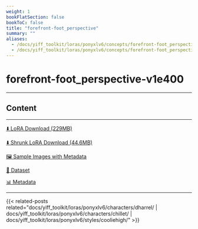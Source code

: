```yaml
---
weight: 1
bookFlatSection: false
bookToC: false
title: "forefront-foot_perspective"
summary: ""
aliases:
  - /docs/yiff_toolkit/loras/ponyxlv6/concepts/forefront-foot_perspective/
  - /docs/yiff_toolkit/loras/ponyxlv6/concepts/forefront-foot_perspective
---
```


<!--markdownlint-disable MD025 MD033 -->

# forefront-foot_perspective-v1e400

---

## Content

---

[⬇️ LoRA Download (229MB)](https://huggingface.co/rakki194/yt/resolve/main/ponyxl_loras/forefront-foot_perspective-v1e400.safetensors)

[⬇️ Shrunk LoRA Download (44.6MB)](https://huggingface.co/rakki194/yt/resolve/main/ponyxl_loras_shrunk_2/forefront-foot_perspective-v1e400_frockpt1_th-3.55.safetensors?download=true)

[🖼️ Sample Images with Metadata](https://huggingface.co/k4d3/yiff_toolkit/tree/main/static/{})

[📐 Dataset](https://huggingface.co/datasets/k4d3/furry/tree/main/forefront-foot_perspective)

[📊 Metadata](https://huggingface.co/k4d3/yiff_toolkit/raw/main/ponyxl_loras/forefront-foot_perspective-v1e400.json)

---

<!--
HUGO_SEARCH_EXCLUDE_START
-->
{{< related-posts related="docs/yiff_toolkit/loras/ponyxlv6/characters/dharrel/ | docs/yiff_toolkit/loras/ponyxlv6/characters/chillet/ | docs/yiff_toolkit/loras/ponyxlv6/styles/cooliehigh/" >}}
<!--
HUGO_SEARCH_EXCLUDE_END
-->
